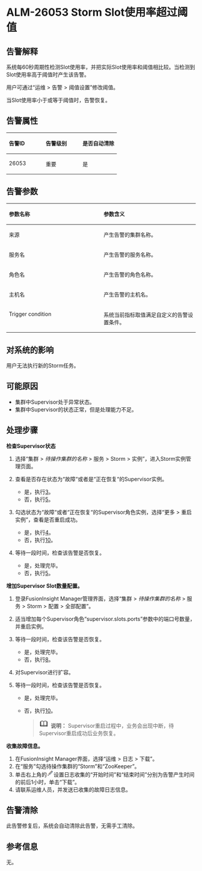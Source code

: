 # ALM-26053 Storm Slot使用率超过阈值<a name="ALM-26053"></a>

## 告警解释<a name="section6263908"></a>

系统每60秒周期性检测Slot使用率，并把实际Slot使用率和阈值相比较。当检测到Slot使用率高于阈值时产生该告警。

用户可通过“运维 \> 告警 \> 阈值设置”修改阈值。

当Slot使用率小于或等于阈值时，告警恢复。

## 告警属性<a name="section56375177"></a>

<a name="table64534230"></a>
<table><thead align="left"><tr id="row17026550"><th class="cellrowborder" valign="top" width="33.33333333333333%" id="mcps1.1.4.1.1"><p id="p36973338"><a name="p36973338"></a><a name="p36973338"></a>告警ID</p>
</th>
<th class="cellrowborder" valign="top" width="33.33333333333333%" id="mcps1.1.4.1.2"><p id="p42050402"><a name="p42050402"></a><a name="p42050402"></a>告警级别</p>
</th>
<th class="cellrowborder" valign="top" width="33.33333333333333%" id="mcps1.1.4.1.3"><p id="p50639415"><a name="p50639415"></a><a name="p50639415"></a>是否自动清除</p>
</th>
</tr>
</thead>
<tbody><tr id="row8151936"><td class="cellrowborder" valign="top" width="33.33333333333333%" headers="mcps1.1.4.1.1 "><p id="p56327078"><a name="p56327078"></a><a name="p56327078"></a>26053</p>
</td>
<td class="cellrowborder" valign="top" width="33.33333333333333%" headers="mcps1.1.4.1.2 "><p id="p66199440"><a name="p66199440"></a><a name="p66199440"></a>重要</p>
</td>
<td class="cellrowborder" valign="top" width="33.33333333333333%" headers="mcps1.1.4.1.3 "><p id="p60554406"><a name="p60554406"></a><a name="p60554406"></a>是</p>
</td>
</tr>
</tbody>
</table>

## 告警参数<a name="section37614552"></a>

<a name="table5959890"></a>
<table><thead align="left"><tr id="row6667445"><th class="cellrowborder" valign="top" width="50%" id="mcps1.1.3.1.1"><p id="p3192147"><a name="p3192147"></a><a name="p3192147"></a>参数名称</p>
</th>
<th class="cellrowborder" valign="top" width="50%" id="mcps1.1.3.1.2"><p id="p57237321"><a name="p57237321"></a><a name="p57237321"></a>参数含义</p>
</th>
</tr>
</thead>
<tbody><tr id="row16365920141419"><td class="cellrowborder" valign="top" width="50%" headers="mcps1.1.3.1.1 "><p id="p13858113752316"><a name="p13858113752316"></a><a name="p13858113752316"></a>来源</p>
</td>
<td class="cellrowborder" valign="top" width="50%" headers="mcps1.1.3.1.2 "><p id="p187931338134115"><a name="p187931338134115"></a><a name="p187931338134115"></a>产生告警的集群名称。</p>
</td>
</tr>
<tr id="row5711424"><td class="cellrowborder" valign="top" width="50%" headers="mcps1.1.3.1.1 "><p id="p39123317"><a name="p39123317"></a><a name="p39123317"></a>服务名</p>
</td>
<td class="cellrowborder" valign="top" width="50%" headers="mcps1.1.3.1.2 "><p id="p25909327"><a name="p25909327"></a><a name="p25909327"></a>产生告警的服务名称。</p>
</td>
</tr>
<tr id="row31857357"><td class="cellrowborder" valign="top" width="50%" headers="mcps1.1.3.1.1 "><p id="p37226997"><a name="p37226997"></a><a name="p37226997"></a>角色名</p>
</td>
<td class="cellrowborder" valign="top" width="50%" headers="mcps1.1.3.1.2 "><p id="p39119049"><a name="p39119049"></a><a name="p39119049"></a>产生告警的角色名称。</p>
</td>
</tr>
<tr id="row16527122"><td class="cellrowborder" valign="top" width="50%" headers="mcps1.1.3.1.1 "><p id="p66118565"><a name="p66118565"></a><a name="p66118565"></a>主机名</p>
</td>
<td class="cellrowborder" valign="top" width="50%" headers="mcps1.1.3.1.2 "><p id="p53634862"><a name="p53634862"></a><a name="p53634862"></a>产生告警的主机名。</p>
</td>
</tr>
<tr id="row12951716"><td class="cellrowborder" valign="top" width="50%" headers="mcps1.1.3.1.1 "><p id="p42456086"><a name="p42456086"></a><a name="p42456086"></a>Trigger condition</p>
</td>
<td class="cellrowborder" valign="top" width="50%" headers="mcps1.1.3.1.2 "><p id="p16390965"><a name="p16390965"></a><a name="p16390965"></a>系统当前指标取值满足自定义的告警设置条件。</p>
</td>
</tr>
</tbody>
</table>

## 对系统的影响<a name="section2986648"></a>

用户无法执行新的Storm任务。

## 可能原因<a name="section26879835"></a>

-   集群中Supervisor处于异常状态。
-   集群中Supervisor的状态正常，但是处理能力不足。

## 处理步骤<a name="section40591931"></a>

**检查Supervisor状态**

1.  选择“集群 \>  _待操作集群的名称_  \> 服务 \> Storm \> 实例”，进入Storm实例管理页面。
2.  查看是否存在状态为“故障“或者是“正在恢复“的Supervisor实例。
    -   是，执行[3](#li1143121620331)。
    -   否，执行[5](#li2810132020331)。

3.  <a name="li1143121620331"></a>勾选状态为“故障“或者“正在恢复“的Supervisor角色实例，选择“更多 \> 重启实例”，查看是否重启成功。
    -   是，执行[4](#li1803544920331)。
    -   否，执行[10](#li3267726620331)。

4.  <a name="li1803544920331"></a>等待一段时间，检查该告警是否恢复。
    -   是，处理完毕。
    -   否，执行[5](#li2810132020331)。


**增加Supervisor Slot数量配置。**

1.  <a name="li2810132020331"></a>登录FusionInsight Manager管理界面，选择“集群 \>  _待操作集群的名称_  \> 服务 \> Storm \> 配置 \> 全部配置”。
2.  适当增加每个Supervisor角色“supervisor.slots.ports”参数中的端口号数量，并重启实例。
3.  等待一段时间，检查该告警是否恢复。
    -   是，处理完毕。
    -   否，执行[8](#li2868126920331)。


1.  <a name="li2868126920331"></a>对Supervisor进行扩容。
2.  等待一段时间，检查该告警是否恢复。
    -   是，处理完毕。
    -   否，执行[10](#li3267726620331)。

        >![](public_sys-resources/icon-note.gif) **说明：** 
        >Supervisor重启过程中，业务会出现中断，待Supervisor重启成功后业务恢复。



**收集故障信息。**

1.  <a name="li3267726620331"></a>在FusionInsight Manager界面，选择“运维 \> 日志 \> 下载”。
2.  在“服务”勾选待操作集群的“Storm”和“ZooKeeper”。
3.  单击右上角的![](figures/zh-cn_image_0263895392.png)设置日志收集的“开始时间”和“结束时间”分别为告警产生时间的前后1小时，单击“下载”。
4.  请联系运维人员，并发送已收集的故障日志信息。

## 告警清除<a name="section169311343318"></a>

此告警修复后，系统会自动清除此告警，无需手工清除。

## 参考信息<a name="section29783064"></a>

无。

